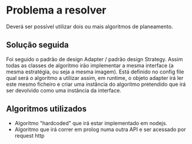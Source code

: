 # Problema a resolver
Deverá ser possível utilizar dois ou mais algoritmos de planeamento.

## Solução seguida
Foi seguido o padrão de design Adapter / padrão design Strategy. Assim todas as classes de algoritmo irão implementar a mesma interface (a mesma estratégia, ou seja a mesma imagem). Está definido no config file qual será o algoritmo a utilizar assim, em runtime, o objeto adapter irá ler este mesmo ficheiro e criar uma instância do algoritmo pretendido que irá ser devolvido como uma instância da interface.

## Algoritmos utilizados 
- Algoritmo "hardcoded" que irá estar implementado em nodejs.
- Algoritmo que irá correr em prolog numa outra API e ser acessado por request http